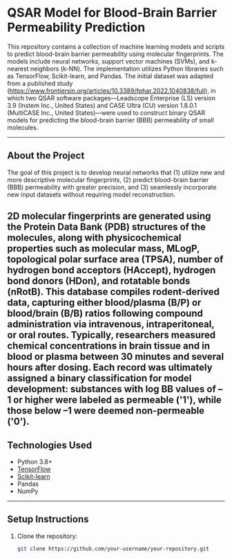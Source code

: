 # QSAR Model for Blood-Brain Barrier Permeability Prediction

This repository contains a collection of machine learning models and scripts to predict blood-brain barrier permeability using molecular fingerprints. The models include neural networks, support vector machines (SVMs), and k-nearest neighbors (k-NN). The implementation utilizes Python libraries such as TensorFlow, Scikit-learn, and Pandas.
The initial dataset was adapted from a published study (https://www.frontiersin.org/articles/10.3389/fphar.2022.1040838/full), in which two QSAR software packages—Leadscope Enterprise (LS) version 3.9 (Instem Inc., United States) and CASE Ultra (CU) version 1.8.0.1 (MultiCASE Inc., United States)—were used to construct binary QSAR models for predicting the blood-brain barrier (BBB) permeability of small molecules. 


---

## About the Project

The goal of this project is to develop neural networks that (1) utilize new and more descriptive molecular fingerprints, (2) predict blood-brain barrier (BBB) permeability with greater precision, and (3) seamlessly incorporate new input datasets without requiring model reconstruction.

2D molecular fingerprints are generated using the Protein Data Bank (PDB) structures of the molecules, along with physicochemical properties such as molecular mass, MLogP, topological polar surface area (TPSA), number of hydrogen bond acceptors (HAccept), hydrogen bond donors (HDon), and rotatable bonds (nRotB). This database compiles rodent-derived data, capturing either blood/plasma (B/P) or blood/brain (B/B) ratios following compound administration via intravenous, intraperitoneal, or oral routes. Typically, researchers measured chemical concentrations in brain tissue and in blood or plasma between 30 minutes and several hours after dosing. Each record was ultimately assigned a binary classification for model development: substances with log BB values of –1 or higher were labeled as permeable ('1'), while those below –1 were deemed non-permeable ('0').
---

## Technologies Used

- Python 3.8+
- [TensorFlow](https://www.tensorflow.org/)
- [Scikit-learn](https://scikit-learn.org/)
- Pandas
- NumPy

---

## Setup Instructions

1. Clone the repository:
   ```bash
   git clone https://github.com/your-username/your-repository.git
